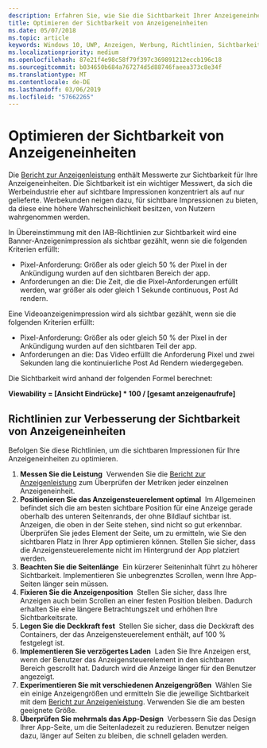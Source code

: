 ```yaml
---
description: Erfahren Sie, wie Sie die Sichtbarkeit Ihrer Anzeigeneinheiten verbessern können.
title: Optimieren der Sichtbarkeit von Anzeigeneinheiten
ms.date: 05/07/2018
ms.topic: article
keywords: Windows 10, UWP, Anzeigen, Werbung, Richtlinien, Sichtbarkeit
ms.localizationpriority: medium
ms.openlocfilehash: 87e21f4e98c58f79f397c369891212eccb196c18
ms.sourcegitcommit: b034650b684a767274d5d88746faeea373c8e34f
ms.translationtype: MT
ms.contentlocale: de-DE
ms.lasthandoff: 03/06/2019
ms.locfileid: "57662265"
---
```

# <a name="optimize-the-viewability-of-your-ad-units"></a>Optimieren der Sichtbarkeit von Anzeigeneinheiten

Die [Bericht zur Anzeigenleistung](../publish/advertising-performance-report.md) enthält Messwerte zur Sichtbarkeit für Ihre Anzeigeneinheiten. Die Sichtbarkeit ist ein wichtiger Messwert, da sich die Werbeindustrie eher auf sichtbare Impressionen konzentriert als auf nur gelieferte. Werbekunden neigen dazu, für sichtbare Impressionen zu bieten, da diese eine höhere Wahrscheinlichkeit besitzen, von Nutzern wahrgenommen werden.  

In Übereinstimmung mit den IAB-Richtlinien zur Sichtbarkeit wird eine Banner-Anzeigenimpression als sichtbar gezählt, wenn sie die folgenden Kriterien erfüllt:

* Pixel-Anforderung: Größer als oder gleich 50 % der Pixel in der Ankündigung wurden auf den sichtbaren Bereich der app.
* Anforderungen an die: Die Zeit, die die Pixel-Anforderungen erfüllt werden, war größer als oder gleich 1 Sekunde continuous, Post Ad rendern.

Eine Videoanzeigenimpression wird als sichtbar gezählt, wenn sie die folgenden Kriterien erfüllt:

* Pixel-Anforderung: Größer als oder gleich 50 % der Pixel in der Ankündigung wurden auf den sichtbaren Teil der app.
* Anforderungen an die: Das Video erfüllt die Anforderung Pixel und zwei Sekunden lang die kontinuierliche Post Ad Rendern wiedergegeben.

Die Sichtbarkeit wird anhand der folgenden Formel berechnet:

**Viewability = [Ansicht Eindrücke] * 100 / [gesamt anzeigenaufrufe]**

## <a name="guidelines-to-improve-ad-unit-viewability"></a>Richtlinien zur Verbesserung der Sichtbarkeit von Anzeigeneinheiten

Befolgen Sie diese Richtlinien, um die sichtbaren Impressionen für Ihre Anzeigeneinheiten zu optimieren.

1. **Messen Sie die Leistung**&nbsp;&nbsp;Verwenden Sie die [Bericht zur Anzeigenleistung](../publish/advertising-performance-report.md) zum Überprüfen der Metriken jeder einzelnen Anzeigeneinheit.
2.  **Positionieren Sie das Anzeigensteuerelement optimal**&nbsp;&nbsp;Im Allgemeinen befindet sich die am besten sichtbare Position für eine Anzeige gerade oberhalb des unteren Seitenrands, der ohne Bildlauf sichtbar ist. Anzeigen, die oben in der Seite stehen, sind nicht so gut erkennbar. Überprüfen Sie jedes Element der Seite, um zu ermitteln, wie Sie den sichtbaren Platz in Ihrer App optimieren können. Stellen Sie sicher, dass die Anzeigensteuerelemente nicht im Hintergrund der App platziert werden.
3.  **Beachten Sie die Seitenlänge**&nbsp;&nbsp;Ein kürzerer Seiteninhalt führt zu höherer Sichtbarkeit. Implementieren Sie unbegrenztes Scrollen, wenn Ihre App-Seiten länger sein müssen.
4.  **Fixieren Sie die Anzeigenposition**&nbsp;&nbsp;Stellen Sie sicher, dass Ihre Anzeigen auch beim Scrollen an einer festen Position bleiben. Dadurch erhalten Sie eine längere Betrachtungszeit und erhöhen Ihre Sichtbarkeitsrate.
5.  **Legen Sie die Deckkraft fest**&nbsp;&nbsp;Stellen Sie sicher, dass die Deckkraft des Containers, der das Anzeigensteuerelement enthält, auf 100 % festgelegt ist.
6.  **Implementieren Sie verzögertes Laden**&nbsp;&nbsp;Laden Sie Ihre Anzeigen erst, wenn der Benutzer das Anzeigensteuerelement in den sichtbaren Bereich gescrollt hat. Dadurch wird die Anzeige länger für den Benutzer angezeigt.
7.  **Experimentieren Sie mit verschiedenen Anzeigengrößen**&nbsp;&nbsp;Wählen Sie ein einige Anzeigengrößen und ermitteln Sie die jeweilige Sichtbarkeit mit dem [Bericht zur Anzeigenleistung](../publish/advertising-performance-report.md). Verwenden Sie die am besten geeignete Größe.
8.  **Überprüfen Sie mehrmals das App-Design**&nbsp;&nbsp;Verbessern Sie das Design Ihrer App-Seite, um die Seitenladezeit zu reduzieren. Benutzer neigen dazu, länger auf Seiten zu bleiben, die schnell geladen werden.
